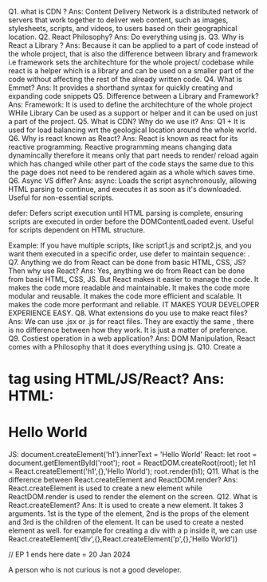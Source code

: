 Q1. what is CDN ?
Ans:  Content Delivery Network  is a distributed network of servers that work together to deliver web content, such as images, stylesheets, scripts, and videos, to users based on their geographical location.
Q2. React Philosophy?
Ans: Do everything using js.
Q3. Why is React a Library ?
Ans: Because it can be applied to a part of code instead of the whole project, that is also the difference between library and framework i.e framework sets the architechture for the whole project/ codebase while react is a helper which is a library and can be used on a smaller part of the code without affecting the rest of the already written code.
Q4. What is Emmet?
Ans: It provides a shorthand syntax for quickly creating and expanding code snippets
Q5. Difference between a Library and Framework?
Ans: Framework: It is used to define the architechture of the whole project WHile Library Can be used as a support or helper and it can be used on just a part of the project.
Q5. What is CDN? Why do we use it?
Ans: Q1 + It is used for load balancing wrt the geological location around the whole world.
Q6. Why is react known as React?
Ans: React is known as react for its reactive programming. Reactive programming means changing data dynamincally therefore it means only that part needs to render/ reload again which has changed while other part of the code stays the same due to this the page does not need to be rendered again as a whole which saves time.
Q6. Async VS differ?
Ans: async: Loads the script asynchronously, allowing HTML parsing to continue, and executes it as soon as it's downloaded. Useful for non-essential scripts.

defer: Defers script execution until HTML parsing is complete, ensuring scripts are executed in order before the DOMContentLoaded event. Useful for scripts dependent on HTML structure.
    
Example: If you have multiple scripts, like script1.js and script2.js, and you want them executed in a specific order, use defer to maintain sequence: <script defer src="script1.js"></script> <script defer src="script2.js"></script>.
Q7. Anything we do from React can be done from basic HTML, CSS, JS? Then why use React?
Ans: Yes, anything we do from React can be done from basic HTML, CSS, JS. But React makes it easier to manage the code. It makes the code more readable and maintainable. It makes the code more modular and reusable. It makes the code more efficient and scalable. It makes the code more performant and reliable.
IT MAKES YOUR DEVELOPER EXPERIENCE EASY. 
Q8. What extensions do you use to make react files?
Ans: We can use .jsx or .js for react files. They are exactly the same , there is no difference between how they work. It is just a matter of preference. 
Q9. Costiest operation in a web application?
Ans: DOM Manipulation, React comes with a Philosophy that it does everything using js.
Q10. Create a <h1> tag using HTML/JS/React?
Ans: 
HTML: <h1> Hello World </h1>
JS: document.createElement('h1').innerText = 'Hello World'
React:
    let root = document.getElementById('root');
    root = ReactDOM.createRoot(root);
    let h1 = React.createElement('h1',{},'Hello World');
    root.render(h1); 
Q11. What is the difference between React.createElement and ReactDOM.render?
Ans: React.createElement is used to create a new element while ReactDOM.render is used to render the element on the screen.
Q12. What is React.createElement?
Ans: It is used to create a new element. It takes 3 arguments. 1st is the type of the element, 2nd is the props of the element and 3rd is the children of the element. It can be used to create a nested element as well. for example for creating a div with a p inside it, we can use React.createElement('div',{},React.createElement('p',{},'Hello World'))

// EP 1 ends here date = 20 Jan 2024 

A person who is not curious is not a good developer. 